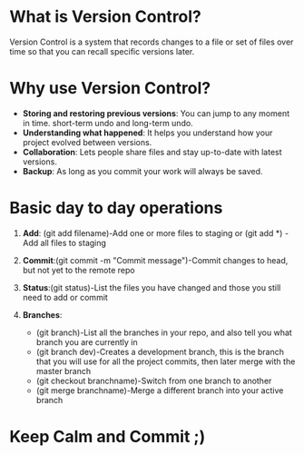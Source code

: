 # What is Version Control?
Version Control is a system that records changes to a file or set of files over time so that you can recall specific versions later.

# Why use Version Control?

* **Storing and restoring previous versions**: You can jump to any moment in time. short-term undo and long-term undo.
* **Understanding what happened**: It helps you understand how your project evolved between versions.
* **Collaboration**: Lets people share files and stay up-to-date with latest versions.
* **Backup**: As long as you commit your work will always be saved.

# Basic day to day operations

1. **Add**: (git add filename)-Add one or more files to staging or (git add *) -Add all files to staging

2. **Commit**:(git commit -m "Commit message")-Commit changes to head, but not yet to the remote repo

3. **Status**:(git status)-List the files you have changed and those you still need to add or commit

4. **Branches**:
    * (git branch)-List all the branches in your repo, and also tell you what branch you are currently in
    * (git branch dev)-Creates a development branch, this is the branch that you will use for all the project commits, then later merge with the master branch
    * (git checkout branchname)-Switch from one branch to another
    * (git merge branchname)-Merge a different branch into your active branch
    
# Keep Calm and Commit ;)
